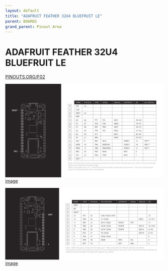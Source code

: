 ```yaml
---
layout: default
title: "ADAFRUIT FEATHER 32U4 BLUEFRUIT LE"
parent: BOARDS
grand_parent: Pinout Area
---
```


# ADAFRUIT FEATHER 32U4 BLUEFRUIT LE

<a href="https://www.PINOUTS.ORG/F02">PINOUTS.ORG/F02</a>

![image](./assets/36.png)  
[image](./assets/36.png)


![image](./assets/37.png)  
[image](./assets/37.png)
